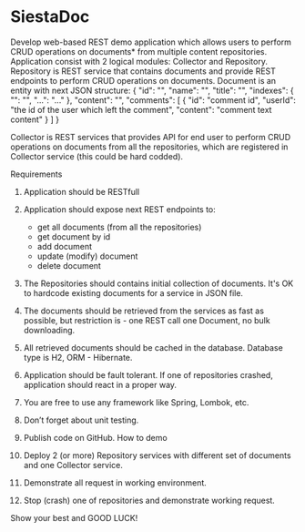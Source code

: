 # SiestaDoc
Develop web-based REST demo application which allows users to perform CRUD operations on documents* from multiple
content repositories. 
Application consist with 2 logical modules: Collector and Repository. 
Repository is REST service that contains documents and provide REST endpoints to perform CRUD operations on documents. 
Document is an entity with next JSON structure:
{
    "id": "<document id>",
    "name": "<document name>",
    "title": "<document title>",
    "indexes": {
        "<index name>": "<index value>",
        "...": "..."
    },
    "content": "<document text content>",
    "comments": [
        {
            "id": "comment id",
            "userId": "the id of the user which left the comment",
            "content": "comment text content"
        }
    ]
}

Collector is REST services that provides API for end user to perform CRUD operations on documents from all the repositories, which are registered in Collector service (this could be hard codded). 
	                                
				
Requirements
1.	Application should be RESTfull

2.	Application should expose next REST endpoints to:

    - get all documents (from all the repositories)
    - get document by id
    - add document
    - update (modify) document
    - delete document
3.	 The Repositories should contains initial collection of documents. It's OK to hardcode existing documents for a service in JSON file.
4.	The documents should be retrieved from the services as fast as possible, but restriction is - one REST call one Document, no bulk downloading.
5.	All retrieved documents should be cached in the database. Database type is H2, ORM - Hibernate.
6.	Application should be fault tolerant. If one of repositories crashed, application should react in a proper way.
7.	You are free to use any framework like Spring, Lombok, etc.
8.	Don’t forget about unit testing.
9.	Publish code on GitHub.
How to demo

1. Deploy 2 (or more) Repository services with different set of documents and one Collector service. 
2. Demonstrate all request in working environment.
3. Stop (crash) one of repositories and demonstrate working request.


Show your best and GOOD LUCK!
